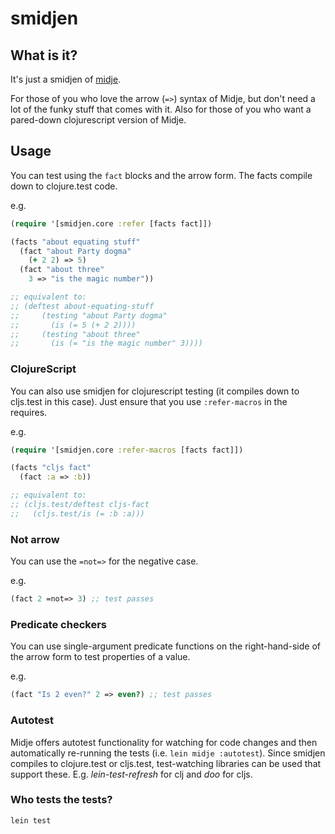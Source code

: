 # smidjen

## What is it?

It's just a smidjen of [midje](https://github.com/marick/Midje).

For those of you who love the arrow (```=>```) syntax of Midje, but don't need a lot of the funky stuff that comes with it. Also for those of you who want a pared-down clojurescript version of Midje.

## Usage

You can test using the ```fact``` blocks and the arrow form. The facts compile down to clojure.test code.

e.g.

```clojure
(require '[smidjen.core :refer [facts fact]])

(facts "about equating stuff"
  (fact "about Party dogma"
    (+ 2 2) => 5)
  (fact "about three"
    3 => "is the magic number"))

;; equivalent to:
;; (deftest about-equating-stuff
;;     (testing "about Party dogma"
;;       (is (= 5 (+ 2 2))))
;;     (testing "about three"
;;       (is (= "is the magic number" 3))))
```

### ClojureScript

You can also use smidjen for clojurescript testing (it compiles down to cljs.test in this case). Just ensure that you use ```:refer-macros``` in the requires.

e.g.

```clojure
(require '[smidjen.core :refer-macros [facts fact]])

(facts "cljs fact"
  (fact :a => :b))

;; equivalent to:
;; (cljs.test/deftest cljs-fact
;;   (cljs.test/is (= :b :a)))
```

### Not arrow

You can use the ```=not=>``` for the negative case.

e.g.

```clojure
(fact 2 =not=> 3) ;; test passes
```

### Predicate checkers

You can use single-argument predicate functions on the right-hand-side of the arrow form to test properties of a value.

e.g.

```clojure
(fact "Is 2 even?" 2 => even?) ;; test passes
```

### Autotest

Midje offers autotest functionality for watching for code changes and then automatically re-running the tests (i.e. ```lein midje :autotest```).  Since smidjen compiles to clojure.test or cljs.test, test-watching libraries can be used that support these.  E.g. *lein-test-refresh* for clj and *doo* for cljs.

### Who tests the tests?

```lein test```

